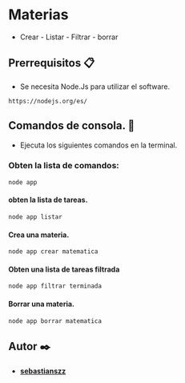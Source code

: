 # Materias
* Crear - Listar - Filtrar - borrar


## Prerrequisitos 📋

* Se necesita Node.Js para utilizar el software.

```
https://nodejs.org/es/
```

## Comandos de consola. 🚀
* Ejecuta los siguientes comandos en la terminal.

### Obten la lista de comandos: 
```
node app
```

#### obten la lista de tareas.
```
node app listar
```

#### Crea una materia.
```
node app crear matematica
```

#### Obten una lista de tareas filtrada
```
node app filtrar terminada
```

#### Borrar una materia.
```
node app borrar matematica
```


## Autor ✒️

* #### [sebastianszz](https://github.com/sebastianszz)
